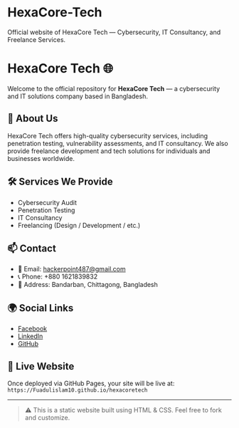 # HexaCore-Tech
Official website of HexaCore Tech — Cybersecurity, IT Consultancy, and Freelance Services.

# HexaCore Tech 🌐

Welcome to the official repository for **HexaCore Tech** — a cybersecurity and IT solutions company based in Bangladesh.

## 🔐 About Us
HexaCore Tech offers high-quality cybersecurity services, including penetration testing, vulnerability assessments, and IT consultancy. We also provide freelance development and tech solutions for individuals and businesses worldwide.

## 🛠️ Services We Provide
- Cybersecurity Audit
- Penetration Testing
- IT Consultancy
- Freelancing (Design / Development / etc.)

## 📫 Contact
- 📧 Email: hackerpoint487@gmail.com  
- 📞 Phone: +880 1621839832  
- 📍 Address: Bandarban, Chittagong, Bangladesh

## 🌍 Social Links
- [Facebook](https://www.facebook.com/mkfih3r/)
- [LinkedIn](https://www.linkedin.com/in/fuadul-islam-mkfih3r/)
- [GitHub](https://github.com/Fuadulislam10)

## 🚀 Live Website
Once deployed via GitHub Pages, your site will be live at:  
`https://Fuadulislam10.github.io/hexacoretech`

---

> ⚠️ This is a static website built using HTML & CSS. Feel free to fork and customize.
